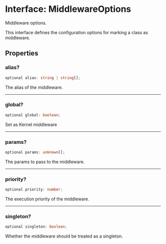 # Interface: MiddlewareOptions

Middleware options.

This interface defines the configuration options for marking a class as middleware.

## Properties

### alias?

```ts
optional alias: string | string[];
```

The alias of the middleware.

***

### global?

```ts
optional global: boolean;
```

Set as Kernel middleware

***

### params?

```ts
optional params: unknown[];
```

The params to pass to the middleware.

***

### priority?

```ts
optional priority: number;
```

The execution priority of the middleware.

***

### singleton?

```ts
optional singleton: boolean;
```

Whether the middleware should be treated as a singleton.
